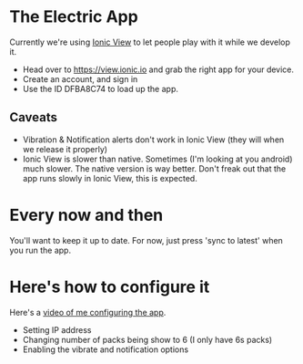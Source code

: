 The Electric App
================

Currently we're using [Ionic View](https://view.ionic.io) to let people play with it while we develop it.
- Head over to https://view.ionic.io and grab the right app for your device.
- Create an account, and sign in
- Use the ID DFBA8C74 to load up the app.

Caveats
-------
- Vibration & Notification alerts don't work in Ionic View (they will when we release it properly)
- Ionic View is slower than native. Sometimes (I'm looking at you android) much slower. The native version is way better. Don't freak out that the app runs slowly in Ionic View, this is expected.

Every now and then
==================
You'll want to keep it up to date. For now, just press 'sync to latest' when you run the app.


Here's how to configure it
==========================

Here's a [video of me configuring the app](https://www.youtube.com/embed/OwXm_IYKCZY).
- Setting IP address
- Changing number of packs being show to 6 (I only have 6s packs)
- Enabling the vibrate and notification options



